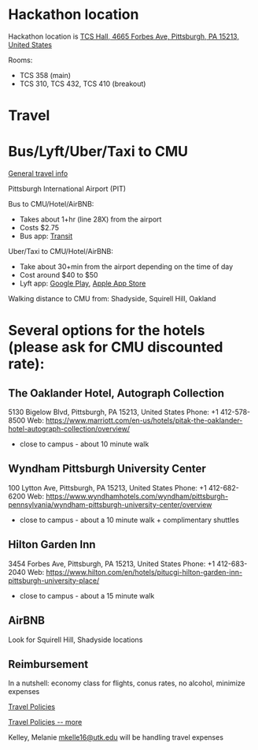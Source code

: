 # Hackathon location

Hackathon location is [TCS Hall, 4665 Forbes Ave, Pittsburgh, PA 15213, United States](https://goo.gl/maps/KhCkd8JmjbwhDzVu8)
   
Rooms:
- TCS 358 (main)
- TCS 310, TCS 432, TCS 410 (breakout)

# Travel

Bus/Lyft/Uber/Taxi to CMU
=======
[General travel info](https://www.cmu.edu/visit/) 

Pittsburgh International Airport (PIT)

Bus to CMU/Hotel/AirBNB:
- Takes about 1+hr (line 28X) from the airport
- Costs $2.75
- Bus app: [Transit](https://transit.app)

Uber/Taxi to CMU/Hotel/AirBNB:
- Take about 30+min from the airport depending on the time of day
- Cost around $40 to $50
- Lyft app: [Google Play](https://play.google.com/store/apps/details?id=me.lyft.android&hl=en&gl=US), [Apple App Store](https://apps.apple.com/us/app/lyft/id529379082)

Walking distance to CMU from: Shadyside, Squirell Hill, Oakland


# Several options for the hotels (please ask for CMU discounted rate):

## The Oaklander Hotel, Autograph Collection
5130 Bigelow Blvd, Pittsburgh, PA 15213, United States
Phone: +1 412-578-8500
Web: https://www.marriott.com/en-us/hotels/pitak-the-oaklander-hotel-autograph-collection/overview/

* close to campus - about 10 minute walk


## Wyndham Pittsburgh University Center
100 Lytton Ave, Pittsburgh, PA 15213, United States
Phone: +1 412-682-6200
Web: https://www.wyndhamhotels.com/wyndham/pittsburgh-pennsylvania/wyndham-pittsburgh-university-center/overview
  
* close to campus - about a 10 minute walk + complimentary shuttles  


## Hilton Garden Inn
3454 Forbes Ave, Pittsburgh, PA 15213, United States
Phone: +1 412-683-2040
Web: https://www.hilton.com/en/hotels/pitucgi-hilton-garden-inn-pittsburgh-university-place/

* close to campus - about a 15 minute walk


## AirBNB
 
Look for Squirell Hill, Shadyside locations
 
 
## Reimbursement

In a nutshell: economy class for flights, conus rates, no alcohol, minimize expenses

[Travel Policies](https://liveutk.sharepoint.com/sites/engineering/eecs/portal/Shared%20Documents/Travel%20Policies%20and%20Procedures.docx)

[Travel Policies -- more](https://universitytennessee.policytech.com/dotNet/documents/?docid=566&public=true)

Kelley, Melanie <mkelle16@utk.edu> will be handling travel expenses
